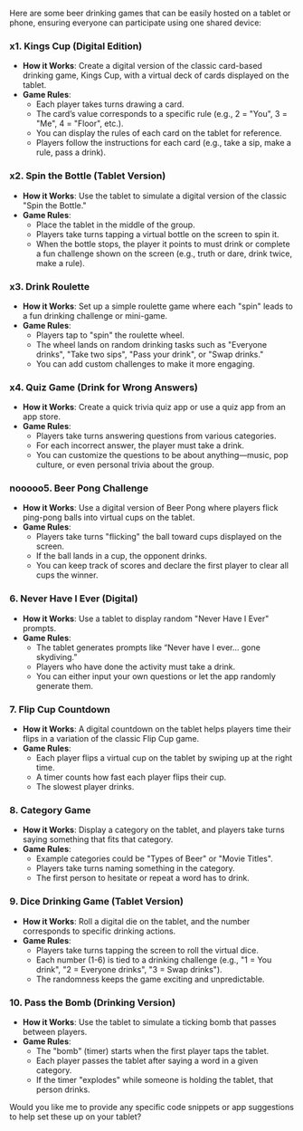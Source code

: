 Here are some beer drinking games that can be easily hosted on a tablet or phone, ensuring everyone can participate using one shared device:

### x1. **Kings Cup (Digital Edition)**
- **How it Works**: Create a digital version of the classic card-based drinking game, Kings Cup, with a virtual deck of cards displayed on the tablet.
- **Game Rules**:
    - Each player takes turns drawing a card.
    - The card’s value corresponds to a specific rule (e.g., 2 = "You", 3 = "Me", 4 = "Floor", etc.).
    - You can display the rules of each card on the tablet for reference.
    - Players follow the instructions for each card (e.g., take a sip, make a rule, pass a drink).

### x2. **Spin the Bottle (Tablet Version)**
- **How it Works**: Use the tablet to simulate a digital version of the classic "Spin the Bottle."
- **Game Rules**:
    - Place the tablet in the middle of the group.
    - Players take turns tapping a virtual bottle on the screen to spin it.
    - When the bottle stops, the player it points to must drink or complete a fun challenge shown on the screen (e.g., truth or dare, drink twice, make a rule).

### x3. **Drink Roulette**
- **How it Works**: Set up a simple roulette game where each "spin" leads to a fun drinking challenge or mini-game.
- **Game Rules**:
    - Players tap to "spin" the roulette wheel.
    - The wheel lands on random drinking tasks such as "Everyone drinks", "Take two sips", "Pass your drink", or "Swap drinks."
    - You can add custom challenges to make it more engaging.

### x4. **Quiz Game (Drink for Wrong Answers)**
- **How it Works**: Create a quick trivia quiz app or use a quiz app from an app store.
- **Game Rules**:
    - Players take turns answering questions from various categories.
    - For each incorrect answer, the player must take a drink.
    - You can customize the questions to be about anything—music, pop culture, or even personal trivia about the group.

### nooooo5. **Beer Pong Challenge**
- **How it Works**: Use a digital version of Beer Pong where players flick ping-pong balls into virtual cups on the tablet.
- **Game Rules**:
    - Players take turns "flicking" the ball toward cups displayed on the screen.
    - If the ball lands in a cup, the opponent drinks.
    - You can keep track of scores and declare the first player to clear all cups the winner.

### 6. **Never Have I Ever (Digital)**
- **How it Works**: Use a tablet to display random "Never Have I Ever" prompts.
- **Game Rules**:
    - The tablet generates prompts like “Never have I ever… gone skydiving.”
    - Players who have done the activity must take a drink.
    - You can either input your own questions or let the app randomly generate them.

### 7. **Flip Cup Countdown**
- **How it Works**: A digital countdown on the tablet helps players time their flips in a variation of the classic Flip Cup game.
- **Game Rules**:
    - Each player flips a virtual cup on the tablet by swiping up at the right time.
    - A timer counts how fast each player flips their cup.
    - The slowest player drinks.

### 8. **Category Game**
- **How it Works**: Display a category on the tablet, and players take turns saying something that fits that category.
- **Game Rules**:
    - Example categories could be "Types of Beer" or "Movie Titles".
    - Players take turns naming something in the category.
    - The first person to hesitate or repeat a word has to drink.

### 9. **Dice Drinking Game (Tablet Version)**
- **How it Works**: Roll a digital die on the tablet, and the number corresponds to specific drinking actions.
- **Game Rules**:
    - Players take turns tapping the screen to roll the virtual dice.
    - Each number (1-6) is tied to a drinking challenge (e.g., "1 = You drink", "2 = Everyone drinks", "3 = Swap drinks").
    - The randomness keeps the game exciting and unpredictable.

### 10. **Pass the Bomb (Drinking Version)**
- **How it Works**: Use the tablet to simulate a ticking bomb that passes between players.
- **Game Rules**:
    - The "bomb" (timer) starts when the first player taps the tablet.
    - Each player passes the tablet after saying a word in a given category.
    - If the timer "explodes" while someone is holding the tablet, that person drinks.

Would you like me to provide any specific code snippets or app suggestions to help set these up on your tablet?
